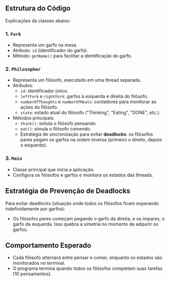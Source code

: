 
## Estrutura do Código

Explicações da classes abaixo:

### 1. `Fork`
- Representa um garfo na mesa.
- Atributo: `id` (identificador do garfo).
- Método: `getName()` para facilitar a identificação do garfo.

### 2. `Philosopher`
- Representa um filósofo, executado em uma thread separada.
- Atributos:
  - `id`: identificador único.
  - `leftFork` e `rightFork`: garfos à esquerda e direita do filósofo.
  - `numberOfThoughts` e `numberOfMeals`: contadores para monitorar as ações do filósofo.
  - `state`: estado atual do filósofo ("Thinking", "Eating", "DONE", etc.).
- Métodos principais:
  - `think()`: simula o filósofo pensando.
  - `eat()`: simula o filósofo comendo.
  - Estratégia de sincronização para evitar **deadlocks**: os filósofos pares pegam os garfos na ordem inversa (primeiro o direito, depois o esquerdo).

### 3. `Main`
- Classe principal que inicia a aplicação.
- Configura os filósofos e garfos e monitora os estados das threads.

## Estratégia de Prevenção de Deadlocks

Para evitar deadlocks (situação onde todos os filósofos ficam esperando indefinidamente por garfos):
- Os filósofos pares começam pegando o garfo da direita, e os ímpares, o garfo da esquerda. Isso quebra a simetria no momento de adquirir os garfos.


## Comportamento Esperado

- Cada filósofo alternará entre pensar e comer, enquanto os estados são monitorados no terminal.
- O programa termina quando todos os filósofos completam suas tarefas (10 pensamentos).